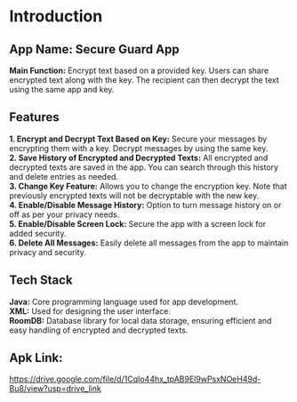# Introduction
## App Name: Secure Guard App

**Main Function:** Encrypt text based on a provided key. Users can share encrypted text along with the key. The recipient can then decrypt the text using the same app and key.

## Features
**1. Encrypt and Decrypt Text Based on Key:** Secure your messages by encrypting them with a key. Decrypt messages by using the same key. <br/>
**2. Save History of Encrypted and Decrypted Texts:** All encrypted and decrypted texts are saved in the app. You can search through this history and delete entries as needed.<br/>
**3. Change Key Feature:** Allows you to change the encryption key. Note that previously encrypted texts will not be decryptable with the new key.<br/>
**4. Enable/Disable Message History:** Option to turn message history on or off as per your privacy needs.<br/>
**5. Enable/Disable Screen Lock:** Secure the app with a screen lock for added security.<br/>
**6. Delete All Messages:** Easily delete all messages from the app to maintain privacy and security.<br/>

## Tech Stack
**Java:** Core programming language used for app development. <br/>
**XML:** Used for designing the user interface.<br/>
**RoomDB:** Database library for local data storage, ensuring efficient and easy handling of encrypted and decrypted texts.<br/>

## Apk Link: 
https://drive.google.com/file/d/1CqIo44hx_tpAB9El9wPsxNOeH49d-Bu8/view?usp=drive_link
